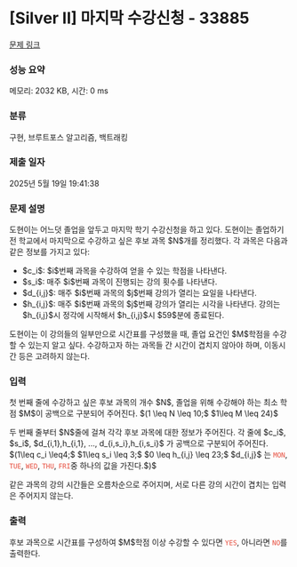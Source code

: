 # [Silver II] 마지막 수강신청 - 33885 

[문제 링크](https://www.acmicpc.net/problem/33885) 

### 성능 요약

메모리: 2032 KB, 시간: 0 ms

### 분류

구현, 브루트포스 알고리즘, 백트래킹

### 제출 일자

2025년 5월 19일 19:41:38

### 문제 설명

<p>도현이는 어느덧 졸업을 앞두고 마지막 학기 수강신청을 하고 있다. 도현이는 졸업하기 전 학교에서 마지막으로 수강하고 싶은 후보 과목 $N$개를 정리했다. 각 과목은 다음과 같은 정보를 가지고 있다:</p>

<ul>
	<li>$c_i$: $i$번째 과목을 수강하여 얻을 수 있는 학점을 나타낸다.</li>
	<li>$s_i$: 매주 $i$번째 과목이 진행되는 강의 횟수를 나타낸다.</li>
	<li>$d_{i,j}$: 매주 $i$번째 과목의 $j$번째 강의가 열리는 요일을 나타낸다.</li>
	<li>$h_{i,j}$: 매주 $i$번째 과목의 $j$번째 강의가 열리는 시각을 나타낸다. 강의는 $h_{i,j}$시 정각에 시작해서 $h_{i,j}$시 $59$분에 종료된다.</li>
</ul>

<p>도현이는 이 강의들의 일부만으로 시간표를 구성했을 때, 졸업 요건인 $M$학점을 수강할 수 있는지 알고 싶다. 수강하고자 하는 과목들 간 시간이 겹치지 않아야 하며, 이동시간 등은 고려하지 않는다.</p>

### 입력 

 <p>첫 번째 줄에 수강하고 싶은 후보 과목의 개수 $N$, 졸업을 위해 수강해야 하는 최소 학점 $M$이 공백으로 구분되어 주어진다. $(1 \leq N \leq 10;$ $1\leq M \leq 24)$</p>

<p>두 번째 줄부터 $N$줄에 걸쳐 각각 후보 과목에 대한 정보가 주어진다. 각 줄에 $c_i$, $s_i$, $d_{i,1},h_{i,1}, ..., d_{i,s_i},h_{i,s_i}$ 가 공백으로 구분되어 주어진다. $(1\leq c_i \leq4;$ $1\leq s_i \leq 3;$ $0 \leq h_{i,j} \leq 23;$ $d_{i,j}$ 는 <span style="color:#e74c3c;"><code>MON</code></span>, <span style="color:#e74c3c;"><code>TUE</code></span>, <span style="color:#e74c3c;"><code>WED</code></span>, <span style="color:#e74c3c;"><code>THU</code></span>, <span style="color:#e74c3c;"><code>FRI</code></span>중 하나의 값을 가진다.$)$</p>

<p>같은 과목의 강의 시간들은 오름차순으로 주어지며, 서로 다른 강의 시간이 겹치는 입력은 주어지지 않는다.</p>

### 출력 

 <p>후보 과목으로 시간표를 구성하여 $M$학점 이상 수강할 수 있다면 <span style="color:#e74c3c;"><code>YES</code></span>, 아니라면 <span style="color:#e74c3c;"><code>NO</code></span>를 출력한다.</p>

